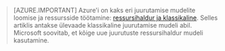 > [AZURE.IMPORTANT] Azure'i on kaks eri juurutamise mudelite loomise ja ressursside töötamine: [ressursihaldur ja klassikaline](../articles/resource-manager-deployment-model.md).  Selles artiklis antakse ülevaade klassikaline juurutamise mudeli abil. Microsoft soovitab, et kõige uue juurutuste ressursihaldur mudeli kasutamine.